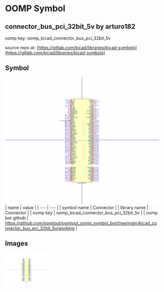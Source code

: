 # OOMP Symbol  
## connector_bus_pci_32bit_5v  by arturo182  
  
oomp key: oomp_kicad_connector_bus_pci_32bit_5v  
  
source repo at: [https://gitlab.com/kicad/libraries/kicad-symbols](https://gitlab.com/kicad/libraries/kicad-symbols)  
## Symbol  
  
[![working.png](working_600.png)](working.png)  
| name | value | 
| --- | --- | 
| symbol name | Connector | 
| library name | Connector | 
| oomp key | oomp_kicad_connector_bus_pci_32bit_5v | 
| oomp bot github | https://github.com/oomlout/oomlout_oomp_symbol_bot/tree/main/kicad_connector_bus_pci_32bit_5v/working | 
## Images  
  
[![working.png](working_140.png)](working.png)  
